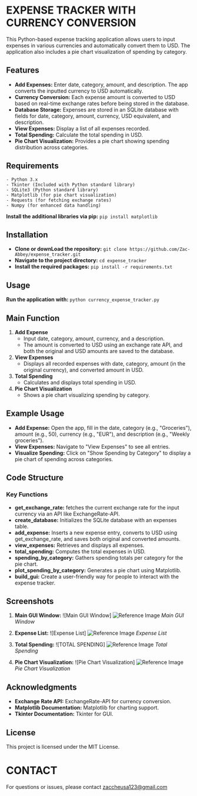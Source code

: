# EXPENSE TRACKER WITH CURRENCY CONVERSION

This Python-based expense tracking application allows users to input expenses in various currencies and automatically convert them to USD. The application also includes a pie chart visualization of spending by category.

## Features
- **Add Expenses:** Enter date, category, amount, and description. The app converts the inputted currency to USD automatically.
- **Currency Conversion:** Each expense amount is converted to USD based on real-time exchange rates before being stored in the database.
- **Database Storage:** Expenses are stored in an SQLite database with fields for date, category, amount, currency, USD equivalent, and description.
- **View Expenses:** Display a list of all expenses recorded.
- **Total Spending:** Calculate the total spending in USD.
- **Pie Chart Visualization:** Provides a pie chart showing spending distribution across categories.

## Requirements
    - Python 3.x
    - Tkinter (Included with Python standard library)
    - SQLite3 (Python standard library)
    - Matplotlib (for pie chart visualization)
    - Requests (for fetching exchange rates)
    - Numpy (for enhanced data handling)
**Install the additional libraries via pip:**
    `pip install matplotlib`

## Installation
- **Clone or downLoad the repository:**
        `git clone https://github.com/Zac-Abbey/expense_tracker.git`
- **Navigate to the project directory:**
        `cd expense_tracker`
- **Install the required packages:**
        `pip install -r requirements.txt`

## Usage
**Run the application with:**
    `python currency_expense_tracker.py`

## Main Function
1. **Add Expense**
    - Input date, category, amount, currency, and a description.
    - The amount is converted to USD using an exchange rate API, and both the original and USD amounts are saved to the database.
2. **View Expenses**
    - Displays all recorded expenses with date, category, amount (in the original currency), and converted amount in USD.
3. **Total Spending**
    - Calculates and displays total spending in USD.
4. **Pie Chart Visualization**
    - Shows a pie chart visualizing spending by category.

## Example Usage
- **Add Expense:** Open the app, fill in the date, category (e.g., "Groceries"), amount (e.g., 50), currency (e.g., "EUR"), and description (e.g., "Weekly groceries").
- **View Expenses:** Navigate to "View Expenses" to see all entries.
- **Visualize Spending:** Click on "Show Spending by Category" to display a pie chart of spending across categories.

## Code Structure

### Key Functions
- **get_exchange_rate:** fetches the current exchange rate for the input currency via an API like ExchangeRate-API.
- **create_database:** Initializes the SQLite database with an expenses table.
- **add_expense:** Inserts a new expense entry, converts to USD using get_exchange_rate, and saves both original and converted amounts.
- **view_expenses:** Retrieves and displays all expenses.
- **total_spending:** Computes the total expenses in USD.
- **spending_by_category:** Gathers spending totals per category for the pie chart.
- **plot_spending_by_category:** Generates a pie chart using Matplotlib.
- **build_gui:** Create a user-friendly way for people to interact with the expense tracker.

## Screenshots
1. **Main GUI Window:**
![Main GUI Window]
![Reference Image](/images_c_exp/Main%20GUI%20Window.png)
*Main GUI Window*

2. **Expense List:**
![Expense List]
![Reference Image](/images_c_exp/Expense%20List.png)
*Expense List*

3. **Total Spending:**
![TOTAL SPENDING]
![Reference Image](/images_c_exp/TOTAL%20SPENDING.png)
*Total Spending*

4. **Pie Chart Visualization:**
![Pie Chart Visualization]
![Reference Image](/images_c_exp/Pie%20Chart%20Visualization.png)
*Pie Chart Visualization*

## Acknowledgments
- **Exchange Rate API:** ExchangeRate-API for currency conversion.
- **Matplotlib Documentation:** Matplotlib for charting support.
- **Tkinter Documentation:** Tkinter for GUI.

## License
This project is licensed under the MIT License.

# CONTACT
For questions or issues, please contact zaccheusa123@gmail.com